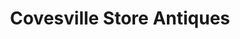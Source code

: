 ---
title: "Covesville Store Antiques"
url: /covesville/covesville-store-antiques/
shop: antiques
---